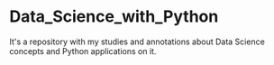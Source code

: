 # Data_Science_with_Python
It's a repository with my studies and annotations about Data Science concepts and Python applications on it.
